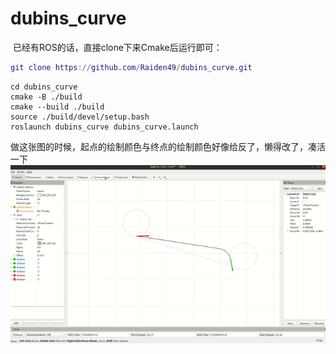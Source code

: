 # dubins_curve

​	已经有ROS的话，直接clone下来Cmake后运行即可：

```g
git clone https://github.com/Raiden49/dubins_curve.git
```

```
cd dubins_curve
cmake -B ./build 
cmake --build ./build
source ./build/devel/setup.bash
roslaunch dubins_curve dubins_curve.launch
```
做这张图的时候，起点的绘制颜色与终点的绘制颜色好像给反了，懒得改了，凑活一下
![image](docs/image.gif)
